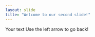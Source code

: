 ```yaml
---
layout: slide
title: "Welcome to our second slide!"
---
```

Your text
Use the left arrow to go back!










